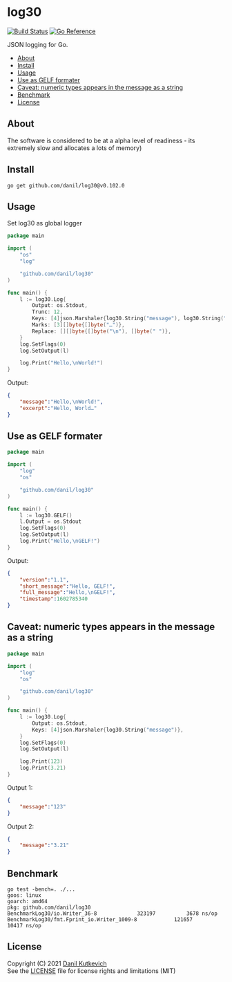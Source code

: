 log30
=====

[![Build Status](https://cloud.drone.io/api/badges/danil/log30/status.svg)](https://cloud.drone.io/danil/log30)
[![Go Reference](https://pkg.go.dev/badge/github.com/danil/log30.svg)](https://pkg.go.dev/github.com/danil/log30)

JSON logging for Go.

<!-- markdown-toc start - Don't edit this section. Run M-x markdown-toc-refresh-toc -->

* [About](#about)
* [Install](#install)
* [Usage](#usage)
* [Use as GELF formater](#use-as-gelf-formater)
* [Caveat: numeric types appears in the message as a string](#caveat-numeric-types-appears-in-the-message-as-a-string)
* [Benchmark](#benchmark)
* [License](#license)

<!-- markdown-toc end -->

About
-----

The software is considered to be at a alpha level of readiness -
its extremely slow and allocates a lots of memory)

Install
-------

    go get github.com/danil/log30@v0.102.0

Usage
-----

Set log30 as global logger

```go
package main

import (
    "os"
    "log"

    "github.com/danil/log30"
)

func main() {
    l := log30.Log{
        Output: os.Stdout,
        Trunc: 12,
        Keys: [4]json.Marshaler{log30.String("message"), log30.String("excerpt")},
        Marks: [3][]byte{[]byte("…")},
        Replace: [][]byte{[]byte("\n"), []byte(" ")},
    }
    log.SetFlags(0)
    log.SetOutput(l)

    log.Print("Hello,\nWorld!")
}
```

Output:

```json
{
    "message":"Hello,\nWorld!",
    "excerpt":"Hello, World…"
}
```

Use as GELF formater
--------------------

```go
package main

import (
    "log"
    "os"

    "github.com/danil/log30"
)

func main() {
    l := log30.GELF()
    l.Output = os.Stdout
    log.SetFlags(0)
    log.SetOutput(l)
    log.Print("Hello,\nGELF!")
}
```

Output:

```json
{
    "version":"1.1",
    "short_message":"Hello, GELF!",
    "full_message":"Hello,\nGELF!",
    "timestamp":1602785340
}
```

Caveat: numeric types appears in the message as a string
--------------------------------------------------------

```go
package main

import (
    "log"
    "os"

    "github.com/danil/log30"
)

func main() {
    l := log30.Log{
        Output: os.Stdout,
        Keys: [4]json.Marshaler{log30.String("message")},
    }
    log.SetFlags(0)
    log.SetOutput(l)

    log.Print(123)
    log.Print(3.21)
}
```

Output 1:

```json
{
    "message":"123"
}
```

Output 2:

```json
{
    "message":"3.21"
}
```

Benchmark
---------

```
go test -bench=. ./...
goos: linux
goarch: amd64
pkg: github.com/danil/log30
BenchmarkLog30/io.Writer_36-8         	  323197	      3678 ns/op
BenchmarkLog30/fmt.Fprint_io.Writer_1009-8         	  121657	     10417 ns/op
```

License
-------

Copyright (C) 2021 [Danil Kutkevich](https://danil.kutkevich.org)  
See the [LICENSE](./LICENSE) file for license rights and limitations (MIT)
